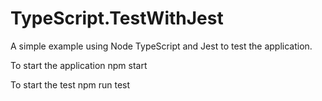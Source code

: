 # TypeScript.TestWithJest
A simple example using Node TypeScript and Jest to test the application.

To start the application
npm start

To start the test
npm run test

